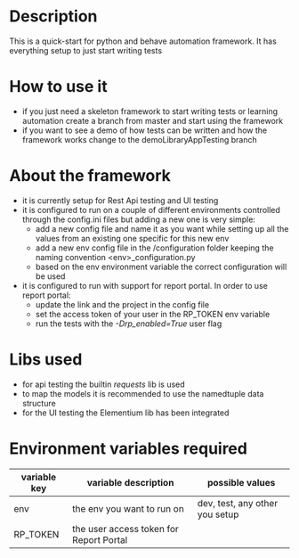 # Description
This is a quick-start for python and behave automation framework. It has everything setup to just start writing tests

# How to use it
* if you just need a skeleton framework to start writing tests or learning automation create a branch from master and start using the framework
* if you want to see a demo of how tests can be written and how the framework works change to the demoLibraryAppTesting branch

# About the framework
* it is currently setup for Rest Api testing and UI testing
* it is configured to run on a couple of different environments controlled through the config.ini files but adding a new one is very simple:
    * add a new config file and name it as you want while setting up all the values from an existing one specific for this new env
    * add a new env config file in the /configuration folder keeping the naming convention \<env\>_configuration.py
    * based on the env environment variable the correct configuration will be used
* it is configured to run with support for report portal. In order to use report portal:
    * update the link and the project in the config file
    * set the access token of your user in the RP_TOKEN env variable
    * run the tests with the _-Drp_enabled=True_ user flag

# Libs used
* for api testing the builtin _requests_ lib is used
* to map the models it is recommended to use the namedtuple data structure
* for the UI testing the Elementium lib has been integrated 

# Environment variables required
| variable key | variable description | possible values |
|--------------|----------------------|-----------------|
|env | the env you want to run on | dev, test, any other you setup |
|RP_TOKEN| the user access token for Report Portal|

